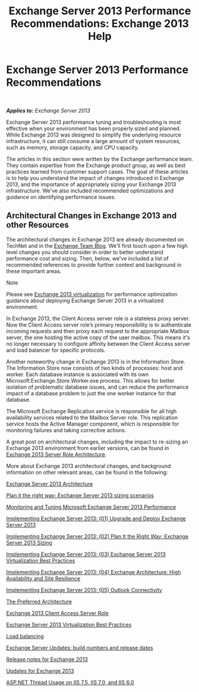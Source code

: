 ﻿---
title: 'Exchange Server 2013 Performance Recommendations: Exchange 2013 Help'
TOCTitle: Exchange Server 2013 Performance Recommendations
ms:assetid: 6d0aea68-10d5-4a18-b632-a814ce3daa43
ms:mtpsurl: https://technet.microsoft.com/en-us/library/Dn879084(v=EXCHG.150)
ms:contentKeyID: 63917937
ms.date: 12/09/2016
mtps_version: v=EXCHG.150
---

# Exchange Server 2013 Performance Recommendations

 

_**Applies to:** Exchange Server 2013_


Exchange Server 2013 performance tuning and troubleshooting is most effective when your environment has been properly sized and planned. While Exchange 2013 was designed to simplify the underlying resource infrastructure, it can still consume a large amount of system resources, such as memory, storage capacity, and CPU capacity.

The articles in this section were written by the Exchange performance team. They contain expertise from the Exchange product group, as well as best practices learned from customer support cases. The goal of these articles is to help you understand the impact of changes introduced in Exchange 2013, and the importance of appropriately sizing your Exchange 2013 infrastructure. We've also included recommended optimizations and guidance on identifying performance issues.

## Architectural Changes in Exchange 2013 and other Resources

The architectural changes in Exchange 2013 are already documented on TechNet and in the [Exchange Team Blog](https://go.microsoft.com/fwlink/p/?linkid=35786). We'll first touch upon a few high level changes you should consider in order to better understand performance cost and sizing. Then, below, we've included a list of recommended references to provide further context and background in these important areas.


> [!NOTE]
> Please see <A href="exchange-2013-virtualization-exchange-2013-help.md">Exchange 2013 virtualization</A> for performance optimization guidance about deploying Exchange Server 2013 in a virtualized environment.



In Exchange 2013, the Client Access server role is a stateless proxy server. Now the Client Access server role’s primary responsibility is to authenticate incoming requests and then proxy each request to the appropriate Mailbox server, the one hosting the active copy of the user mailbox. This means it's no longer necessary to configure affinity between the Client Access server and load balancer for specific protocols.

Another noteworthy change in Exchange 2013 is in the Information Store. The Information Store now consists of two kinds of processes: host and worker. Each database instance is associated with its own Microsoft.Exchange.Store.Worker.exe process. This allows for better isolation of problematic database issues, and can reduce the performance impact of a database problem to just the one worker instance for that database.

The Microsoft Exchange Replication service is responsible for all high availability services related to the Mailbox Server role. This replication service hosts the Active Manager component, which is responsible for monitoring failures and taking corrective actions.

A great post on architectural changes, including the impact to re-sizing an Exchange 2013 environment from earlier versions, can be found in [Exchange 2013 Server Role Architecture](https://go.microsoft.com/fwlink/p/?linkid=523735).

More about Exchange 2013 architectural changes, and background information on other relevant areas, can be found in the following:

[Exchange Server 2013 Architecture](https://go.microsoft.com/fwlink/p/?linkid=523769)

[Plan it the right way: Exchange Server 2013 sizing scenarios](https://go.microsoft.com/fwlink/p/?linkid=523773)

[Monitoring and Tuning Microsoft Exchange Server 2013 Performance](https://go.microsoft.com/fwlink/p/?linkid=523774)

[Implementing Exchange Server 2013: (01) Upgrade and Deploy Exchange Server 2013](https://go.microsoft.com/fwlink/p/?linkid=523775)

[Implementing Exchange Server 2013: (02) Plan It the Right Way: Exchange Server 2013 Sizing](https://go.microsoft.com/fwlink/p/?linkid=523776)

[Implementing Exchange Server 2013: (03) Exchange Server 2013 Virtualization Best Practices](https://go.microsoft.com/fwlink/p/?linkid=523777)

[Implementing Exchange Server 2013: (04) Exchange Architecture: High Availability and Site Resilience](https://go.microsoft.com/fwlink/p/?linkid=523779)

[Implementing Exchange Server 2013: (05) Outlook Connectivity](https://go.microsoft.com/fwlink/p/?linkid=523781)

[The Preferred Architecture](https://go.microsoft.com/fwlink/p/?linkid=523782)

[Exchange 2013 Client Access Server Role](https://go.microsoft.com/fwlink/p/?linkid=386373)

[Exchange Server 2013 Virtualization Best Practices](https://go.microsoft.com/fwlink/p/?linkid=523783)

[Load balancing](load-balancing-exchange-2013-help.md)

[Exchange Server Updates: build numbers and release dates](https://technet.microsoft.com/en-us/library/hh135098\(v=exchg.150\))

[Release notes for Exchange 2013](release-notes-for-exchange-2013-exchange-2013-help.md)

[Updates for Exchange 2013](updates-for-exchange-2013-exchange-2013-help.md)

[ASP.NET Thread Usage on IIS 7.5, IIS 7.0, and IIS 6.0](https://go.microsoft.com/fwlink/p/?linkid=169626)

